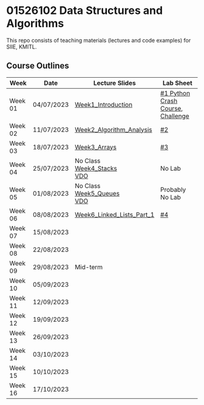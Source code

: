 # 01526102 Data Structures and Algorithms

This repo consists of teaching materials (lectures and code examples) for SIIE, KMITL.

## Course Outlines
|Week| Date | Lecture Slides|Lab Sheet|
|---|---|---|---|
|Week 01| 04/07/2023 | [Week1_Introduction](https://github.com/noswolf/DSA_BIT/blob/DSA_23/Week1/DSA_Week1.pdf)  |[#1 Python Crash Course](https://github.com/noswolf/DSA_BIT/blob/DSA_23/Week1/DSA_Python_Crash_Course_stu.pdf), [Challenge](https://github.com/noswolf/DSA_BIT/blob/DSA_23/Week1/DSA_Lab-1-Challenge.ipynb)  |
|Week 02| 11/07/2023 | [Week2_Algorithm_Analysis](https://github.com/noswolf/DSA_BIT/blob/DSA_23/Week2/DSA_Week2.pdf) | [#2](https://github.com/noswolf/DSA_BIT/blob/DSA_23/Week2/DSA_Lab-2_student.ipynb)  |  
|Week 03| 18/07/2023 | [Week3_Arrays](https://github.com/noswolf/DSA_BIT/blob/DSA_23/Week3/DSA_Week3.pdf)| [#3](https://github.com/noswolf/DSA_BIT/blob/DSA_23/Week3/DSA_Lab_3_student.ipynb) |  
|Week 04| 25/07/2023 | No Class <br> [Week4_Stacks](https://github.com/noswolf/DSA_BIT/blob/DSA_23/Week4/DSA_Week4.pdf) <br> [VDO](https://www.youtube.com/playlist?list=PLn4P4Ao3UayD2B7bUuj81f2MFT7rgb9hi)| No Lab |   
|Week 05| 01/08/2023 | No Class <br> [Week5_Queues](https://github.com/noswolf/DSA_BIT/blob/DSA_23/Week5/DSA_Week5.pdf) <br> [VDO](https://www.youtube.com/playlist?list=PLn4P4Ao3UayAfsNcBl2p3T1rUEReqg00D) | Probably No Lab |  
|Week 06| 08/08/2023 | [Week6_Linked_Lists_Part_1](https://github.com/noswolf/DSA_BIT/blob/DSA_23/Week6/DSA_Week6.pdf) | [#4](https://github.com/noswolf/DSA_BIT/blob/DSA_23/Week6/DSA_Lab_4_student.ipynb) |  
|Week 07| 15/08/2023 | | |  
|Week 08| 22/08/2023 | | | 
|Week 09| 29/08/2023 | Mid-term | |  
|Week 10| 05/09/2023 | | |  
|Week 11| 12/09/2023 | | |   
|Week 12| 19/09/2023 | |  |  
|Week 13| 26/09/2023 | | |   
|Week 14| 03/10/2023 | | |  
|Week 15| 10/10/2023 | | |  
|Week 16| 17/10/2023 | | |  
